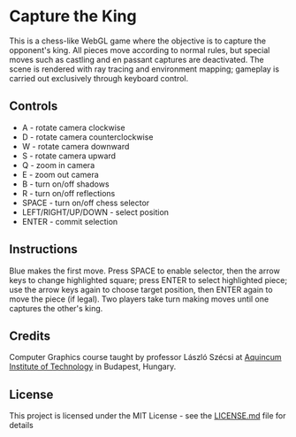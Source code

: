 # Capture the King

This is a chess-like WebGL game where the objective is to capture the opponent's king. All pieces move according to normal rules, but special moves such as castling and en passant captures are deactivated. The scene is rendered with ray tracing and environment mapping; gameplay is carried out exclusively through keyboard control.

## Controls

* A - rotate camera clockwise
* D - rotate camera counterclockwise
* W - rotate camera downward
* S - rotate camera upward
* Q - zoom in camera
* E - zoom out camera
* B - turn on/off shadows
* R - turn on/off reflections
* SPACE - turn on/off chess selector
* LEFT/RIGHT/UP/DOWN - select position
* ENTER - commit selection

## Instructions

Blue makes the first move. Press SPACE to enable selector, then the arrow keys to change highlighted square; press ENTER to select highlighted piece; use the arrow keys again to choose target position, then ENTER again to move the piece (if legal). Two players take turn making moves until one captures the other's king.

## Credits

Computer Graphics course taught by professor László Szécsi at [Aquincum Institute of Technology](https://www.ait-budapest.com/) in Budapest, Hungary.

## License

This project is licensed under the MIT License - see the [LICENSE.md](LICENSE.md) file for details
